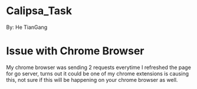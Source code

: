 # Calipsa_Task

By: He TianGang

# Issue with Chrome Browser

My chrome browser was sending 2 requests everytime I refreshed the page for go server, 
turns out it could be one of my chrome extensions is causing this, not sure if this
will be happening on your chrome browser as well.



#